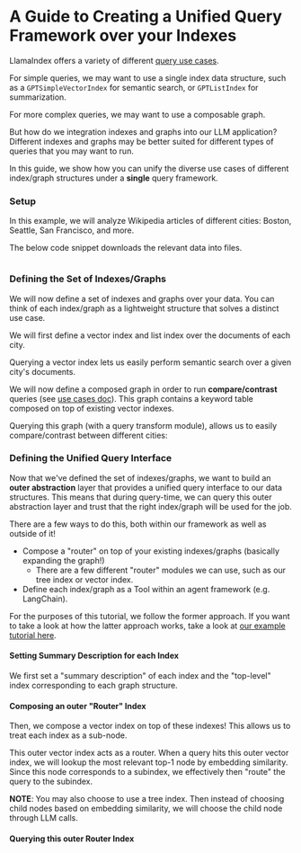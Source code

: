 # A Guide to Creating a Unified Query Framework over your Indexes

LlamaIndex offers a variety of different [query use cases](/docs/use_cases/queries.md). 

For simple queries, we may want to use a single index data structure, such as a `GPTSimpleVectorIndex` for semantic search, or `GPTListIndex` for summarization.

For more complex queries, we may want to use a composable graph. 

But how do we integration indexes and graphs into our LLM application? Different indexes and graphs may be better suited for different types of queries that you may want to run. 

In this guide, we show how you can unify the diverse use cases of different index/graph structures under a **single** query framework.

### Setup

In this example, we will analyze Wikipedia articles of different cities: Boston, Seattle, San Francisco, and more.

The below code snippet downloads the relevant data into files.

```python
```


### Defining the Set of Indexes/Graphs

We will now define a set of indexes and graphs over your data. You can think of each index/graph as a lightweight structure
that solves a distinct use case.

We will first define a vector index and list index over the documents of each city.

Querying a vector index lets us easily perform semantic search over a given city's documents.

<example>


We will now define a composed graph in order to run **compare/contrast** queries (see [use cases doc](/docs/use_cases/queries.md)).
This graph contains a keyword table composed on top of existing vector indexes. 

Querying this graph (with a query transform module), allows us to easily compare/contrast between different cities:

<example>


### Defining the Unified Query Interface

Now that we've defined the set of indexes/graphs, we want to build an **outer abstraction** layer that provides a unified query interface
to our data structures. This means that during query-time, we can query this outer abstraction layer and trust that the right index/graph
will be used for the job. 

There are a few ways to do this, both within our framework as well as outside of it! 
- Compose a "router" on top of your existing indexes/graphs (basically expanding the graph!)
    - There are a few different "router" modules we can use, such as our tree index or vector index.
- Define each index/graph as a Tool within an agent framework (e.g. LangChain).


For the purposes of this tutorial, we follow the former approach. If you want to take a look at how the latter approach works, 
take a look at [our example tutorial here](/guides/tutorials/building_a_chatbot.md).


#### Setting Summary Description for each Index
We first set a "summary description" of each index and the "top-level" index corresponding to each graph structure.

#### Composing an outer "Router" Index
Then, we compose a vector index on top of these indexes! This allows us to treat each index as a sub-node.

This outer vector index acts as a router. When a query hits this outer vector index, we will lookup the most relevant top-1 node by embedding similarity. Since this node corresponds to a subindex, we effectively then "route" the query to the subindex.

**NOTE**: You may also choose to use a tree index. Then instead of choosing child nodes based on embedding similarity, we will
choose the child node through LLM calls.

#### Querying this outer Router Index










